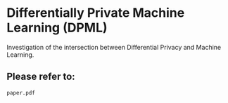 # Differentially Private Machine Learning (DPML)
Investigation of the intersection between Differential Privacy and Machine Learning.

## Please refer to:
```
paper.pdf
```
